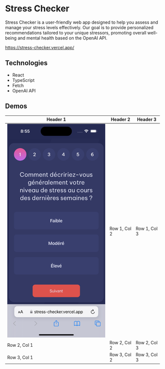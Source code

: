 # Stress Checker
Stress Checker is a user-friendly web app designed to help you assess and manage your stress levels effectively. Our goal is to provide personalized recommendations tailored to your unique stressors, promoting overall well-being and mental health based on the OpenAI API.

https://stress-checker.vercel.app/
## Technologies
<ul>
  <li>React</li>
  <li>TypeScript</li>
  <li>Fetch</li>
  <li>OpenAI API</li>
</ul>

## Demos
| Header 1 | Header 2 | Header 3 |
|----------|----------|----------|
| <img src="/demos/screen1.png" /> | Row 1, Col 2 | Row 1, Col 3 |
| Row 2, Col 1 | Row 2, Col 2 | Row 2, Col 3 |
| Row 3, Col 1 | Row 3, Col 2 | Row 3, Col 3 |
